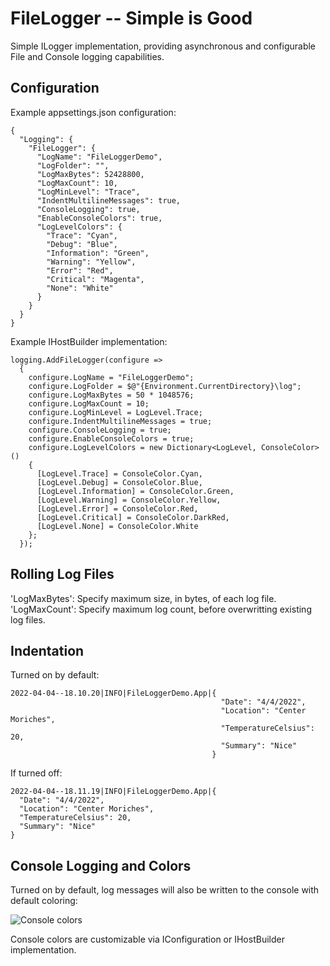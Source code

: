 # FileLogger -- Simple is Good
Simple ILogger implementation, providing asynchronous and configurable File and Console logging capabilities.

## Configuration
Example appsettings.json configuration:
```
{
  "Logging": {
    "FileLogger": {
      "LogName": "FileLoggerDemo",
      "LogFolder": "",
      "LogMaxBytes": 52428800,
      "LogMaxCount": 10,
      "LogMinLevel": "Trace",
      "IndentMultilineMessages": true,
      "ConsoleLogging": true,
      "EnableConsoleColors": true,
      "LogLevelColors": {
        "Trace": "Cyan",
        "Debug": "Blue",
        "Information": "Green",
        "Warning": "Yellow",
        "Error": "Red",
        "Critical": "Magenta",
        "None": "White"
      }
    }
  }
}
```
  
Example IHostBuilder implementation:
```
logging.AddFileLogger(configure =>
  {
    configure.LogName = "FileLoggerDemo";
    configure.LogFolder = $@"{Environment.CurrentDirectory}\log";
    configure.LogMaxBytes = 50 * 1048576;
    configure.LogMaxCount = 10;
    configure.LogMinLevel = LogLevel.Trace;
    configure.IndentMultilineMessages = true;
    configure.ConsoleLogging = true;
    configure.EnableConsoleColors = true;
    configure.LogLevelColors = new Dictionary<LogLevel, ConsoleColor>()
    {
      [LogLevel.Trace] = ConsoleColor.Cyan,
      [LogLevel.Debug] = ConsoleColor.Blue,
      [LogLevel.Information] = ConsoleColor.Green,
      [LogLevel.Warning] = ConsoleColor.Yellow,
      [LogLevel.Error] = ConsoleColor.Red,
      [LogLevel.Critical] = ConsoleColor.DarkRed,
      [LogLevel.None] = ConsoleColor.White
    };
  });
```

## Rolling Log Files
'LogMaxBytes': Specify maximum size, in bytes, of each log file.  
'LogMaxCount': Specify maximum log count, before overwritting existing log files.  

## Indentation
Turned on by default:
```
2022-04-04--18.10.20|INFO|FileLoggerDemo.App|{
                                               "Date": "4/4/2022",
                                               "Location": "Center Moriches",
                                               "TemperatureCelsius": 20,
                                               "Summary": "Nice"
                                             }
```
  
If turned off:
```
2022-04-04--18.11.19|INFO|FileLoggerDemo.App|{
  "Date": "4/4/2022",
  "Location": "Center Moriches",
  "TemperatureCelsius": 20,
  "Summary": "Nice"
}
```

## Console Logging and Colors
Turned on by default, log messages will also be written to the console with default coloring:  
  
![Console colors](https://user-images.githubusercontent.com/41308769/161640636-d0f3ac33-da06-4e6a-80d4-797e443fa89f.png)
  
Console colors are customizable via IConfiguration or IHostBuilder implementation.
